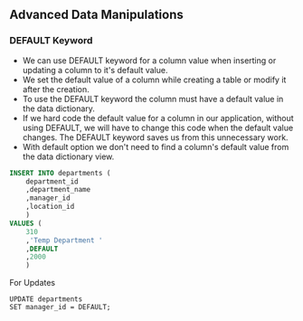 ## Advanced Data Manipulations

### DEFAULT Keyword

* We can use DEFAULT keyword for a column value when inserting or updating a column to it's default value. 
* We set the default value of a column while creating a table or modify it after the creation. 
* To use the DEFAULT keyword the column must have a default value in the data dictionary. 
* If we hard code the default value for a column in our application, without using DEFAULT, we will have to change this code when the default value changes. The DEFAULT keyword saves us from this unnecessary work. 
* With default option we don't need to find a column's default value from the data dictionary view. 

```sql
INSERT INTO departments (
	department_id
	,department_name
	,manager_id
	,location_id
	)
VALUES (
	310
	,'Temp Department '
	,DEFAULT
	,2000
	)
```

For Updates

```plsql
UPDATE departments 
SET manager_id = DEFAULT; 
```

